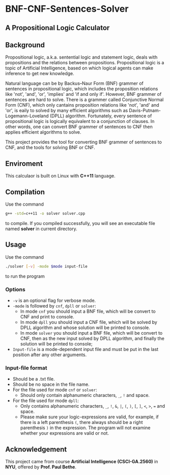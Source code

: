 # BNF-CNF-Sentences-Solver

## A Propositional Logic Calculator

## Background

Propositional logic, a.k.a. sentential logic and statement logic, deals with propositions and the relations between propositions. Propositional logic is a topic of Artificial Intelligence, based on which logical agents can make inference to get new knowledge.

Natural language can be by Backus–Naur Form (BNF) grammer of sentences in propositional logic, which includes the proposition relations like 'not', 'and', 'or', 'implies' and 'if and only if'.
However, BNF grammer of sentences are hard to solve. There is a grammer called Conjunctive Normal Form (CNF), which only cantains proposition relations like 'not', 'and' and 'or', is eaily to solved by many efficient algorithms such as Davis-Putnam-Logemann-Loveland (DPLL) algorithm. Fortunately, every sentence of propositional logic is logically equivalent to a conjunction of clauses. In other words, one can convert BNF grammer of sentences to CNF then applies efficient algorithms to solve.

This project provides the tool for converting BNF grammer of sentences to CNF, and the tools for solving BNF or CNF.

## Enviroment

This calculaor is built on Linux with **C++11** language.

## Compilation

Use the command

```bash
g++ -std=c++11 -o solver solver.cpp
```

to compile.
If you compiled successfully, you will see an executable file named **solver** in current directory.

## Usage

Use the command

```bash
./solver [-v] -mode $mode input-file
```

to run the program

### Options

- ```-v``` is an optional flag for verbose mode.
- ```-mode``` is followed by ```cnf```, ```dpll``` or ```solver```:
  - In mode ```cnf``` you should input a BNF file, which will be convert to CNF and print to console.
  - In mode ```dpll``` you should input a CNF file, which will be solved by DPLL algorithm and whose solution will be printed to console.
  - In mode ```solver``` you should input a BNF file, which will be convert to CNF, then as the new input solved by DPLL algorithm, and finally the solution will be printed to console;
- ```Input-file``` is a mode-dependent input file and must be put in the last position after any other arguments.

### Input-file format

- Should be a .txt file.
- Should be no space in the file name.
- For the file used for mode ```cnf``` or ```solver```:
  - Should only contain alphanumeric characters, ```_```, ```!``` and space.
- For the file used for mode ```dpll```:
  - Only contains alphanumeric characters, ```_```, ```!```, ```&```, ```|```, ```(```, ```)```, ```[```, ```]```, ```<```, ```>```, ```=``` and space.
  - Please make sure your logic-expressions are valid, for example, if there is a left parenthesis ```(```, there always should be a right parenthesis ```)``` in the expression. The program will not examine whether your expressions are valid or not.

## Acknowledgement

This project came from course **Artificial Intelligence (CSCI-GA.2560)** in **NYU**, offered by **Prof. Paul Bethe**.
